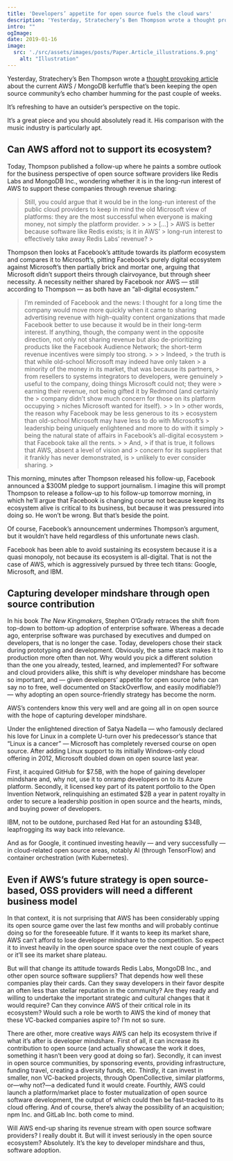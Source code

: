 ```yaml
---
title: 'Developers’ appetite for open source fuels the cloud wars'
description: 'Yesterday, Stratechery’s Ben Thompson wrote a thought provoking article about the current AWS / MongoDB kerfuffle that’s been keeping the open source community’s echo chamber humming for the past couple of weeks.'
intro: ""
ogImage:
date: 2019-01-16
image:
  src: './src/assets/images/posts/Paper.Article_illustrations.9.png'
	alt: "Illustration"
---
```


Yesterday, Stratechery’s Ben Thompson wrote a [thought provoking article](https://stratechery.com/2019/aws-mongodb-and-the-economic-realities-of-open-source/) about the current AWS / MongoDB kerfuffle that’s been keeping the open source community’s echo chamber humming for the past couple of weeks.

It’s refreshing to have an outsider’s perspective on the topic.

It’s a great piece and you should absolutely read it. His comparison with the music industry is particularly apt.

## Can AWS afford not to support its ecosystem?

Today, Thompson published a follow-up where he paints a sombre outlook for the business perspective of open source software providers like Redis Labs and MongoDB Inc., wondering whether it is in the long-run interest of AWS to support these companies through revenue sharing:

> Still, you could argue that it would be in the long-run interest of the public cloud providers to keep in mind the old Microsoft view of platforms: they are the most successful when everyone is making money, not simply the platform provider. > > > […] > AWS is better because software like Redis exists; is it in AWS’ > long-run interest to effectively take away Redis Labs’ revenue? >

Thompson then looks at Facebook’s attitude towards its platform ecosystem and compares it to Microsoft’s, pitting Facebook’s purely digital ecosystem against Microsoft’s then partially brick and mortar one, arguing that Microsoft didn’t support theirs through clairvoyance, but through sheer necessity. A necessity neither shared by Facebook nor AWS — still according to Thompson — as both have an “all-digital ecosystem.”

> I’m reminded of Facebook and the news: I thought for a long time the company would move more quickly when it came to sharing advertising revenue with high-quality content organizations that made Facebook better to use because it would be in their long-term interest. If anything, though, the company went in the opposite direction, not only not sharing revenue but also de-prioritizing products like the Facebook Audience Network; the short-term revenue incentives were simply too strong. > > > Indeed, > the truth is that while old-school Microsoft may indeed have only taken > a minority of the money in its market, that was because its partners, > from resellers to systems integrators to developers, were genuinely > useful to the company, doing things Microsoft could not; they were > earning their revenue, not being gifted it by Redmond (and certainly the > company didn’t show much concern for those on its platform occupying > niches Microsoft wanted for itself). > > In > other words, the reason why Facebook may be less generous to its > ecosystem than old-school Microsoft may have less to do with Microsoft’s > leadership being uniquely enlightened and more to do with it simply > being the natural state of affairs in Facebook’s all-digital ecosystem > that Facebook take all the rents. > > And, > if that is true, it follows that AWS, absent a level of vision and > concern for its suppliers that it frankly has never demonstrated, is > unlikely to ever consider sharing. >

This morning, minutes after Thompson released his follow-up, Facebook announced a $300M pledge to support journalism. I imagine this will prompt Thompson to release a follow-up to his follow-up tomorrow morning, in which he’ll argue that Facebook is changing course not because keeping its ecosystem alive is critical to its business, but because it was pressured into doing so. He won’t be wrong. But that’s beside the point.

Of course, Facebook’s announcement undermines Thompson’s argument, but it wouldn’t have held regardless of this unfortunate news clash.

Facebook has been able to avoid sustaining its ecosystem because it is a quasi monopoly, not because its ecosystem is all-digital. That is not the case of AWS, which is aggressively pursued by three tech titans: Google, Microsoft, and IBM.

## Capturing developer mindshare through open source contribution

In his book _The New Kingmakers_, Stephen O’Grady retraces the shift from top-down to bottom-up adoption of enterprise software. Whereas a decade ago, enterprise software was purchased by executives and dumped on developers, that is no longer the case. Today, developers chose their stack during prototyping and development. Obviously, the same stack makes it to production more often than not. Why would you pick a different solution than the one you already, tested, learned, and implemented? For software and cloud providers alike, this shift is why developer mindshare has become so important, and — given developers’ appetite for open source (who can say no to free, well documented on StackOverflow, and easily modifiable?) — why adopting an open source-friendly strategy has become the norm.

AWS’s contenders know this very well and are going all in on open source with the hope of capturing developer mindshare.

Under the enlightened direction of Satya Nadella — who famously declared his love for Linux in a complete U-turn over his predecessor’s stance that “Linux is a cancer” — Microsoft has completely reversed course on open source. After adding Linux support to its initially Windows-only cloud offering in 2012, Microsoft doubled down on open source last year.

First, it acquired GitHub for $7.5B, with the hope of gaining developer mindshare and, why not, use it to onramp developers on to its Azure platform. Secondly, it licensed key part of its patent portfolio to the Open Invention Network, relinquishing an estimated $2B a year in patent royalty in order to secure a leadership position in open source and the hearts, minds, and buying power of developers.

IBM, not to be outdone, purchased Red Hat for an astounding $34B, leapfrogging its way back into relevance.

And as for Google, it continued investing heavily — and very successfully — in cloud-related open source areas, notably AI (through TensorFlow) and container orchestration (with Kubernetes).

## Even if AWS’s future strategy is open source-based, OSS providers will need a different business model

In that context, it is not surprising that AWS has been considerably upping its open source game over the last few months and will probably continue doing so for the foreseeable future. If it wants to keep its market share, AWS can’t afford to lose developer mindshare to the competition. So expect it to invest heavily in the open source space over the next couple of years or it’ll see its market share plateau.

But will that change its attitude towards Redis Labs, MongoDB Inc., and other open source software suppliers? That depends how well these companies play their cards. Can they sway developers in their favor despite an often less than stellar reputation in the community? Are they ready and willing to undertake the important strategic and cultural changes that it would require? Can they convince AWS of their critical role in its ecosystem? Would such a role be worth to AWS the kind of money that these VC-backed companies aspire to? I’m not so sure.

There are other, more creative ways AWS can help its ecosystem thrive if what it’s after is developer mindshare. First of all, it can increase its contribution to open source (and actually showcase the work it does, something it hasn’t been very good at doing so far). Secondly, it can invest in open source communities, by sponsoring events, providing infrastructure, funding travel, creating a diversity funds, etc. Thirdly, it can invest in smaller, non VC-backed projects, through OpenCollective, similar platforms, or—why not?—a dedicated fund it would create. Fourthly, AWS could launch a platform/market place to foster mutualization of open source software development, the output of which could then be fast-tracked to its cloud offering. And of course, there’s alway the possibility of an acquisition; npm Inc. and GitLab Inc. both come to mind.

Will AWS end-up sharing its revenue stream with open source software providers? I really doubt it. But will it invest seriously in the open source ecosystem? Absolutely. It’s the key to developer mindshare and thus, software adoption.
